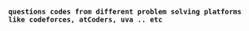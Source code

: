 ### `questions codes from different problem solving platforms like codeforces, atCoders, uva .. etc`
